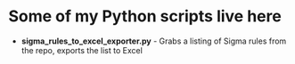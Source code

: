 # Some of my Python scripts live here

- **sigma_rules_to_excel_exporter.py** - Grabs a listing of Sigma rules from the repo, exports the list to Excel
